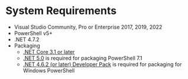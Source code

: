 # System Requirements

* Visual Studio Community, Pro or Enterprise 2017, 2019, 2022
* PowerShell v5+&#x20;
* .NET 4.7.2&#x20;
* Packaging
  * [.NET Core 3.1 or later](https://dotnet.microsoft.com/download/dotnet/3.1)
  * [.NET 5.0](https://dotnet.microsoft.com/download/dotnet/5.0) is required for packaging PowerShell 7.1
  * [.NET 4.6.2 (or later) Developer Pack](https://www.microsoft.com/en-us/download/details.aspx?id=53321) is required for packaging for Windows PowerShell
